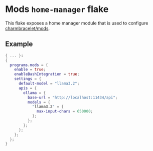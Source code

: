 # Mods `home-manager` flake

This flake exposes a home manager module that is used to configure [charmbracelet/mods](https://github.com/charmbracelet/mods).

## Example
``` nix
{ ... }:
{
  programs.mods = {
    enable = true;
    enableBashIntegration = true;
    settings = {
      default-model = "llama3.2";
      apis = {
        ollama = {
          base-url = "http://localhost:11434/api";
          models = {
            "llama3.2" = {
              max-input-chars = 650000;
            };
          };
        };
      };
    };
  };
}
```

